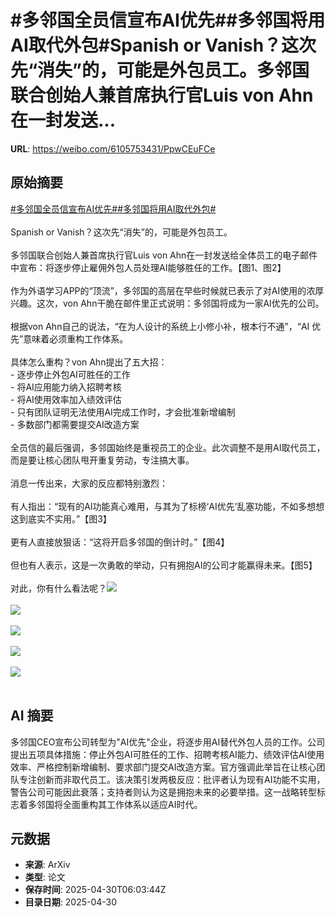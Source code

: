 # #多邻国全员信宣布AI优先##多邻国将用AI取代外包#Spanish or Vanish？这次先“消失”的，可能是外包员工。多邻国联合创始人兼首席执行官Luis von Ahn在一封发送...

**URL**: https://weibo.com/6105753431/PpwCEuFCe

## 原始摘要

<a href="https://m.weibo.cn/search?containerid=231522type%3D1%26t%3D10%26q%3D%23%E5%A4%9A%E9%82%BB%E5%9B%BD%E5%85%A8%E5%91%98%E4%BF%A1%E5%AE%A3%E5%B8%83AI%E4%BC%98%E5%85%88%23&amp;extparam=%23%E5%A4%9A%E9%82%BB%E5%9B%BD%E5%85%A8%E5%91%98%E4%BF%A1%E5%AE%A3%E5%B8%83AI%E4%BC%98%E5%85%88%23" data-hide=""><span class="surl-text">#多邻国全员信宣布AI优先#</span></a><a href="https://m.weibo.cn/search?containerid=231522type%3D1%26t%3D10%26q%3D%23%E5%A4%9A%E9%82%BB%E5%9B%BD%E5%B0%86%E7%94%A8AI%E5%8F%96%E4%BB%A3%E5%A4%96%E5%8C%85%23&amp;extparam=%23%E5%A4%9A%E9%82%BB%E5%9B%BD%E5%B0%86%E7%94%A8AI%E5%8F%96%E4%BB%A3%E5%A4%96%E5%8C%85%23" data-hide=""><span class="surl-text">#多邻国将用AI取代外包#</span></a><br><br>Spanish or Vanish？这次先“消失”的，可能是外包员工。<br><br>多邻国联合创始人兼首席执行官Luis von Ahn在一封发送给全体员工的电子邮件中宣布：将逐步停止雇佣外包人员处理AI能够胜任的工作。【图1、图2】<br><br>作为外语学习APP的“顶流”，多邻国的高层在早些时候就已表示了对AI使用的浓厚兴趣。这次，von Ahn干脆在邮件里正式说明：多邻国将成为一家AI优先的公司。<br><br>根据von Ahn自己的说法，“在为人设计的系统上小修小补，根本行不通”，“AI 优先”意味着必须重构工作体系。<br><br>具体怎么重构？von Ahn提出了五大招：<br>- 逐步停止外包AI可胜任的工作<br>- 将AI应用能力纳入招聘考核<br>- 将AI使用效率加入绩效评估<br>- 只有团队证明无法使用AI完成工作时，才会批准新增编制<br>- 多数部门都需要提交AI改造方案<br><br>全员信的最后强调，多邻国始终是重视员工的企业。此次调整不是用AI取代员工，而是要让核心团队甩开重复劳动，专注搞大事。<br><br>消息一传出来，大家的反应都特别激烈：<br><br>有人指出：“现有的AI功能真心难用，与其为了标榜‘AI优先’乱塞功能，不如多想想这到底实不实用。”【图3】<br><br>更有人直接放狠话：“这将开启多邻国的倒计时。”【图4】<br><br>但也有人表示，这是一次勇敢的举动，只有拥抱AI的公司才能赢得未来。【图5】<br><br>对此，你有什么看法呢？<img style="" src="https://tvax4.sinaimg.cn/large/006Fd7o3gy1i0xtlrv2r7j30pe17gqjo.jpg" referrerpolicy="no-referrer"><br><br><img style="" src="https://tvax2.sinaimg.cn/large/006Fd7o3gy1i0xtlu5oulj314k15aqn5.jpg" referrerpolicy="no-referrer"><br><br><img style="" src="https://tvax1.sinaimg.cn/large/006Fd7o3gy1i0xtlvksnjj30p61b8tl1.jpg" referrerpolicy="no-referrer"><br><br><img style="" src="https://tvax4.sinaimg.cn/large/006Fd7o3gy1i0xtlxx71pj30xa0jcdli.jpg" referrerpolicy="no-referrer"><br><br><img style="" src="https://tvax1.sinaimg.cn/large/006Fd7o3gy1i0xtm1gs9yj30p40j8dm5.jpg" referrerpolicy="no-referrer"><br><br>

## AI 摘要

多邻国CEO宣布公司转型为"AI优先"企业，将逐步用AI替代外包人员的工作。公司提出五项具体措施：停止外包AI可胜任的工作、招聘考核AI能力、绩效评估AI使用效率、严格控制新增编制、要求部门提交AI改造方案。官方强调此举旨在让核心团队专注创新而非取代员工。该决策引发两极反应：批评者认为现有AI功能不实用，警告公司可能因此衰落；支持者则认为这是拥抱未来的必要举措。这一战略转型标志着多邻国将全面重构其工作体系以适应AI时代。

## 元数据

- **来源**: ArXiv
- **类型**: 论文
- **保存时间**: 2025-04-30T06:03:44Z
- **目录日期**: 2025-04-30

